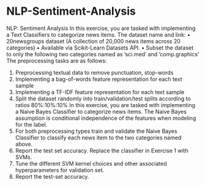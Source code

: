 # NLP-Sentiment-Analysis
NLP: Sentiment Analysis
In this exercise, you are tasked with implementing a Text Classifiers to categorize news items. The dataset
name and link:
• 20newsgroups dataset (A collection of 20,000 news items across 20 categories)
• Available via Scikit-Learn Datasets API.
• Subset the dataset to only the following two categories named as ’sci.med’ and ’comp.graphics’
The preprocessing tasks are as follows:
1) Preprocessing textual data to remove punctuation, stop-words 
2) Implementing a bag-of-words feature representation for each text sample
3) Implementing a TF-IDF feature representation for each text sample
4) Split the dataset randomly into train/validation/test splits according to ratios 80%:10%:10%
In this exercise, you are tasked with implementing a Naive Bayes Classifier to categorize news items. The
Naive Bayes assumption is conditional independence of the features when modeling for the label.
1) For both preprocessing types train and validate the Naive Bayes Classifier to classify each news item
to the two categories named above.
2) Report the test set accuracy.
Replace the classifier in Exercise 1 with SVMs.
1) Tune the different SVM kernel choices and other associated hyperparameters for validation set.
2) Report the test-set accuracy.
